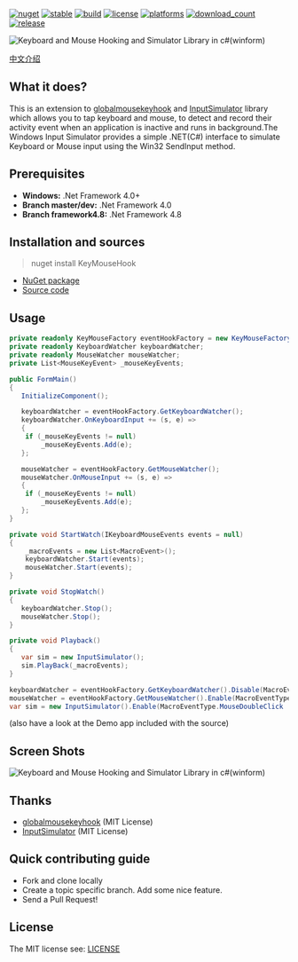 [![nuget][nuget-badge]][nuget-url]
[![stable](https://img.shields.io/badge/stable-stable-green.svg)](https://github.com/loamen/KeyMouseHook/) 
[![build](https://img.shields.io/shippable/5444c5ecb904a4b21567b0ff.svg)](https://travis-ci.org/loamen/KeyMouseHook)
[![license](https://img.shields.io/badge/license-MIT-red.svg?style=flat)](https://raw.githubusercontent.com/loamen/KeyMouseHook/master/LICENSE)
[![platforms](https://img.shields.io/badge/platform-Windows-yellow.svg?style=flat)]()
[![download_count](https://img.shields.io/github/downloads/loamen/KeyMouseHook/total.svg?style=plastic)](https://github.com/loamen/KeyMouseHook/releases) 
[![release](https://img.shields.io/github/release/loamen/KeyMouseHook.svg?style=flat)](https://github.com/loamen/KeyMouseHook/releases) 

[nuget-badge]: https://img.shields.io/badge/nuget-v1.0.6-blue.svg
[nuget-url]: https://www.nuget.org/packages/KeyMouseHook
[source-url]: https://github.com/loamen/KeyMouseHook
[mousekeyhook-url]: https://github.com/gmamaladze/globalmousekeyhook
[inputsimulator-url]: https://github.com/michaelnoonan/inputsimulator
[readme-url]: https://github.com/loamen/KeyMouseHook/blob/master/README.zh-CN.md

![Keyboard and Mouse Hooking and Simulator Library in c#(winform)](https://github.com/loamen/KeyMouseHook/raw/master/documents/images/keyboard-mouse-hook-logo.png)

[中文介绍][readme-url]

## What it does?

This is an extension to [globalmousekeyhook][mousekeyhook-url] and [InputSimulator][inputsimulator-url] library which allows you to tap keyboard and mouse, to detect and record their activity event when an application is inactive and runs in background.The Windows Input Simulator provides a simple .NET(C#) interface to simulate Keyboard or Mouse input using the Win32 SendInput method.

## Prerequisites

* **Windows:** .Net Framework 4.0+
* **Branch master/dev:** .Net Framework 4.0
* **Branch framework4.8:** .Net Framework 4.8

## Installation and sources


> nuget install KeyMouseHook


* [NuGet package][nuget-url]
* [Source code][source-url]

## Usage

```csharp
private readonly KeyMouseFactory eventHookFactory = new KeyMouseFactory(HookType.GlobalEvents);
private readonly KeyboardWatcher keyboardWatcher;
private readonly MouseWatcher mouseWatcher;
private List<MouseKeyEvent> _mouseKeyEvents;

public FormMain()
{
   InitializeComponent();

   keyboardWatcher = eventHookFactory.GetKeyboardWatcher();
   keyboardWatcher.OnKeyboardInput += (s, e) =>
   {
	if (_mouseKeyEvents != null)
	    _mouseKeyEvents.Add(e);
   };

   mouseWatcher = eventHookFactory.GetMouseWatcher();
   mouseWatcher.OnMouseInput += (s, e) =>
   {
	if (_mouseKeyEvents != null)
	    _mouseKeyEvents.Add(e);
   };
}

private void StartWatch(IKeyboardMouseEvents events = null)
{
    _macroEvents = new List<MacroEvent>();
    keyboardWatcher.Start(events);
    mouseWatcher.Start(events);
}

private void StopWatch()
{
   keyboardWatcher.Stop();
   mouseWatcher.Stop();
}

private void Playback()
{
   var sim = new InputSimulator();
   sim.PlayBack(_macroEvents);
}
```

```csharp
keyboardWatcher = eventHookFactory.GetKeyboardWatcher().Disable(MacroEventType.KeyDown | MacroEventType.KeyUp).Enable(MacroEventType.KeyPress);
mouseWatcher = eventHookFactory.GetMouseWatcher().Enable(MacroEventType.MouseDoubleClick | MacroEventType.MouseDragStarted).Disable(MacroEventType.MouseDragFinished | MacroEventType.MouseMove);
var sim = new InputSimulator().Enable(MacroEventType.MouseDoubleClick | MacroEventType.KeyPress).Disable(MacroEventType.MouseMove | MacroEventType.KeyDown | MacroEventType.KeyUp);
```

(also have a look at the Demo app included with the source)

## Screen Shots

![Keyboard and Mouse Hooking and Simulator Library in c#(winform)](https://github.com/loamen/KeyMouseHook/raw/master/documents/images/screen-shots.png)

## Thanks

* [globalmousekeyhook][mousekeyhook-url] (MIT License)
* [InputSimulator][inputsimulator-url] (MIT License)

## Quick contributing guide

 - Fork and clone locally
 - Create a topic specific branch. Add some nice feature.
 - Send a Pull Request!

## License

The MIT license see: [LICENSE](https://github.com/loamen/KeyMouseHook/blob/master/LICENSE)
